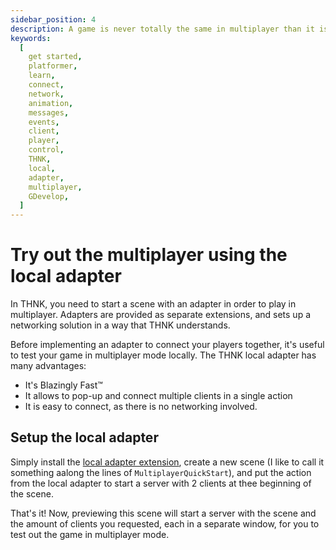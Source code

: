 ```yaml
---
sidebar_position: 4
description: A game is never totally the same in multiplayer than it is in single player. Learn how to preview and test out your game's multiplayer locally in this fouth part of the getting started tutorial!
keywords:
  [
    get started,
    platformer,
    learn,
    connect,
    network,
    animation,
    messages,
    events,
    client,
    player,
    control,
    THNK,
    local,
    adapter,
    multiplayer,
    GDevelop,
  ]
---
```


# Try out the multiplayer using the local adapter

In THNK, you need to start a scene with an adapter in order to play in multiplayer. Adapters are provided as separate extensions, and sets up a networking solution in a way that THNK understands.

Before implementing an adapter to connect your players together, it's useful to test your game in multiplayer mode locally. The THNK local adapter has many advantages:

- It's Blazingly Fast™
- It allows to pop-up and connect multiple clients in a single action
- It is easy to connect, as there is no networking involved.

## Setup the local adapter

Simply install the [local adapter extension](https://raw.githubusercontent.com/arthuro555/THNK/master/extensions/THNK_Local.json), create a new scene (I like to call it something aalong the lines of `MultiplayerQuickStart`), and put the action from the local adapter to start a server with 2 clients at thee beginning of the scene.

That's it! Now, previewing this scene will start a server with the scene and the amount of clients you requested, each in a separate window, for you to test out the game in multiplayer mode.
